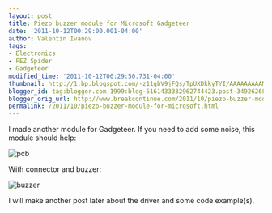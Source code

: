 ```yaml
---
layout: post
title: Piezo buzzer module for Microsoft Gadgeteer
date: '2011-10-12T00:29:00.001-04:00'
author: Valentin Ivanov
tags:
- Electronics
- FEZ Spider
- Gadgeteer
modified_time: '2011-10-12T00:29:50.731-04:00'
thumbnail: http://1.bp.blogspot.com/-z11gbV9jFQs/TpUXDkkyTYI/AAAAAAAAAMc/DoyLItqFf0Q/s72-c/IMG_3705.JPG
blogger_id: tag:blogger.com,1999:blog-5161433332962744423.post-3492626812555660192
blogger_orig_url: http://www.breakcontinue.com/2011/10/piezo-buzzer-module-for-microsoft.html
permalink: /2011/10/piezo-buzzer-module-for-microsoft.html
---
```


I made another module for Gadgeteer. If you need to add some noise, this module should help:

![pcb](http://1.bp.blogspot.com/-z11gbV9jFQs/TpUXDkkyTYI/AAAAAAAAAMc/DoyLItqFf0Q/s1600/IMG_3705.JPG=100x100)

With connector and buzzer:

![buzzer](http://3.bp.blogspot.com/-X037X8hv13Q/TpUXTIzZngI/AAAAAAAAAMk/66FE9YW7moM/s1600/IMG_3711.JPG)

I will make another post later about the driver and some code example(s).